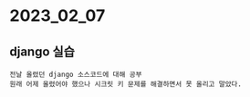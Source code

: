 # 2023_02_07

## django 실습
    전날 올렸던 django 소스코드에 대해 공부
    원래 어제 올렸어야 했으나 시크릿 키 문제를 해결하면서 못 올리고 말았다.

